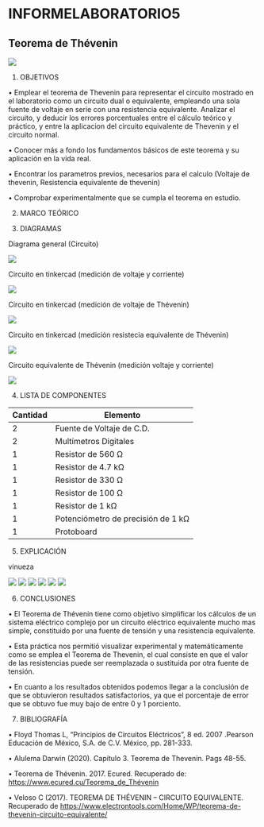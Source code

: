 # INFORMELABORATORIO5

## Teorema de Thévenin


<img src="Img/LOGO.png">

1. OBJETIVOS

• Emplear el teorema de Thevenin para representar el circuito mostrado en el laboratorio como un circuito dual o equivalente, empleando una sola fuente de voltaje en serie con una resistencia equivalente. Analizar el circuito, y deducir los errores porcentuales entre el cálculo teórico y práctico, y entre la aplicacion del circuito equivalente de Thevenin y el circuito normal.

• Conocer más a fondo los fundamentos básicos de este teorema y su aplicación en la vida real.

• Encontrar los parametros previos, necesarios para el calculo (Voltaje de thevenin, Resistencia equivalente de thevenin)

• Comprobar experimentalmente que se cumpla el teorema en estudio.

2. MARCO TEÓRICO



3. DIAGRAMAS

Diagrama general (Circuito)

<img src="Img/circuito1.jpg">

Circuito en tinkercad (medición de voltaje y corriente)

<img src="Img/circuito2.jpg">

Circuito en tinkercad (medición de voltaje de Thévenin)

<img src="Img/circuito3.jpg">

Circuito en tinkercad (medición resistecia equivalente de Thévenin)

<img src="Img/circuito4.jpg">

Circuito equivalente de Thévenin (medición voltaje y corriente)

<img src="Img/circuito5.jpg">


4. LISTA DE COMPONENTES


| Cantidad  | Elemento  | 
| --------- | --------- | 
| 2 | Fuente de Voltaje de C.D. |
| 2 | Multímetros Digitales |
| 1 | Resistor de 560 Ω |
| 1 | Resistor de 4.7 kΩ |
| 1 | Resistor de 330 Ω |
| 1 | Resistor de 100 Ω |
| 1 | Resistor de 1 kΩ |
| 1 | Potenciómetro de precisión de 1 kΩ |
| 1 | Protoboard |

5. EXPLICACIÓN

vinueza 

<img src="Img/info1.jpg">

<img src="Img/info2.jpg">

<img src="Img/info3.jpg">

<img src="Img/info4.jpg">

<img src="Img/tablas.jpg">

<img src="Img/errores.jpg">


6. CONCLUSIONES

• El Teorema de Thévenin tiene como objetivo simplificar los cálculos de un sistema eléctrico complejo por un circuito eléctrico equivalente mucho mas simple, constituido por una fuente de tensión y una resistencia equivalente.

• Esta práctica nos permitió visualizar experimental y matemáticamente como se emplea el Teorema de Thevenin, el cual consiste en que el valor de las resistencias puede ser reemplazada o sustituida por otra fuente de tensión.

• En cuanto a los resultados obtenidos podemos llegar a la conclusión de que se obtuvieron resultados satisfactorios, ya que el porcentaje de error que se obtuvo fue muy bajo de entre 0 y 1 porciento.

7. BIBLIOGRAFÍA

• Floyd Thomas L, “Principios de Circuitos Eléctricos”, 8 ed. 2007 .Pearson Educación de México, S.A. de C.V. México, pp. 281-333.

• Alulema Darwin (2020). Capítulo 3. Teorema de Thevenin. Pags 48-55.

• Teorema de Thévenin. 2017. Ecured. Recuperado de: https://www.ecured.cu/Teorema_de_Thévenin

• Veloso C (2017). TEOREMA DE THÉVENIN – CIRCUITO EQUIVALENTE. Recuperado de https://www.electrontools.com/Home/WP/teorema-de-thevenin-circuito-equivalente/
